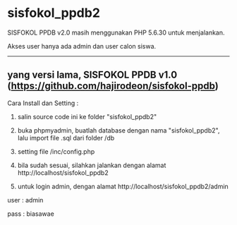 # sisfokol_ppdb2

SISFOKOL PPDB v2.0 masih menggunakan PHP 5.6.30 untuk menjalankan.

Akses user hanya ada admin dan user calon siswa.

---
yang versi lama, SISFOKOL PPDB v1.0 (https://github.com/hajirodeon/sisfokol-ppdb)
---


Cara Install dan Setting :

1. salin source code ini ke folder "sisfokol_ppdb2"

2. buka phpmyadmin, buatlah database dengan nama "sisfokol_ppdb2", lalu import file .sql dari folder /db

3. setting file /inc/config.php

4. bila sudah sesuai, silahkan jalankan dengan alamat http://localhost/sisfokol_ppdb2

5. untuk login admin, dengan alamat http://localhost/sisfokol_ppdb2/admin

user : admin

pass : biasawae









